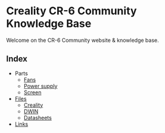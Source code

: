 # Creality CR-6 Community Knowledge Base

Welcome on the CR-6 Community website &amp; knowledge base.

## Index

* Parts
  * [Fans](docs/fans.md)
  * [Power supply](docs/power-supply.md)
  * [Screen](docs/screen.md)
* [Files](files)
  * [Creality](files/creality)
  * [DWIN](files/datasheets)
  * [Datasheets](files/datasheets)
* [Links](docs/links.md)
